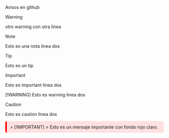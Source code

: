 Avisos en github

> [!WARNING]
> otro warning
> con otra linea

> [!NOTE]
> Esto es una nota
> linea dos

> [!TIP]
> Esto es un tip

> [!IMPORTANT]
> Esto es important
> linea dos
> 
> [!WARNING]
> Esto es warning
> linea dos

> [!CAUTION]
> Esto es caution
> linea dos

<div style="background-color: #ffe0e0; padding: 10px; border-radius: 5px; border-left: 5px solid red;">
    > [!IMPORTANT]
    > Esto es un mensaje importante con fondo rojo claro.
</div>
